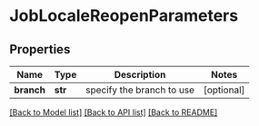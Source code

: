 # JobLocaleReopenParameters

## Properties
Name | Type | Description | Notes
------------ | ------------- | ------------- | -------------
**branch** | **str** | specify the branch to use | [optional] 

[[Back to Model list]](../README.md#documentation-for-models) [[Back to API list]](../README.md#documentation-for-api-endpoints) [[Back to README]](../README.md)


